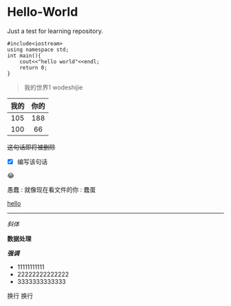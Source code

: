 # Hello-World
Just a test for learning repository.
```g++
#include<iostream>
using namespace std;
int main(){
    cout<<"hello world"<<endl;
    return 0;
}
```



> 我的世界1
> wodeshijie

|我的|你的|
|:---:|:---:|
|105|188|
|100|66|

~~这句话即将被删除~~

-[x] 编写该句话

:joy:

愚蠢
    : 就像现在看文件的你
    : 蠢蛋

[hello](这是一种打招呼的方式 "什么是愚蠢")
   
***

*斜体*

**数据处理**

***强调***

- 11111111111
- 22222222222222
- 3333333333333

换行  换行
